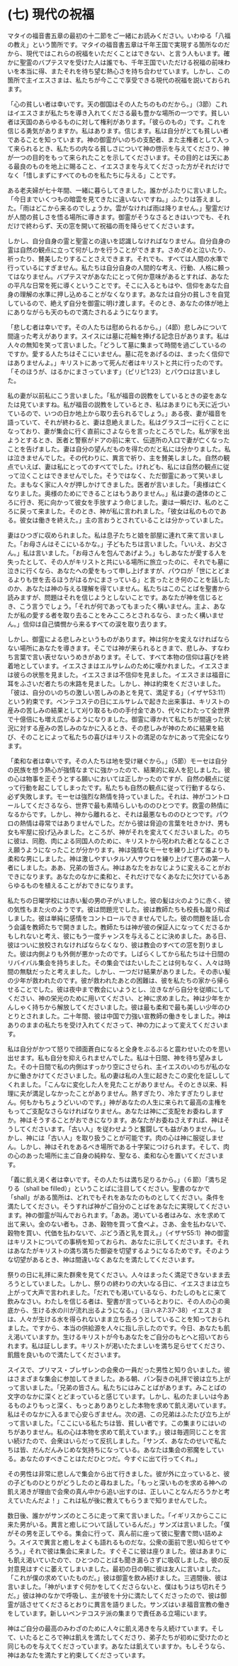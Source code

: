 # (七) 現代の祝福

マタイの福音書五章の最初の十二節をご一緒にお読みください。いわゆる「八福の教え」という箇所です。マタイの福音書五章は千年王国で実現する箇所なのだから、現代ではこれらの祝福をいただくことはできない、と言う人もいます。確かに聖霊のバプテスマを受けた人は誰でも、千年王国でいただける祝福の前味わいを本当に得、またそれを待ち望む熱心さを持ち合わせています。しかし、この箇所で主イエスさまは、私たちが今ここで享受できる現代の祝福を説いておられます。

「心の貧しい者は幸いです。天の御国はその人たちのものだから。」（3節）これはイエスさまが私たちを導き入れてくださる最も豊かな場所の一つです。貧しい者は天国のあらゆるものに対して権利があります。「彼らのもの」です。これを信じる勇気がありますか。私はあります。信じます。私は自分がとても貧しい者であることを知っています。神の御霊がいのちの支配者、また主権者として入って来られるとき、私たちの内なる貧しさについて神の啓示を与えてくださり、神が一つの目的をもって来られたことを示してくださいます。その目的とは天にある最良のものを地上に賜ること、イエスさまを与えてくださった方がそれだけでなく「惜しまずにすべてのものを私たちに与える」ことです。

ある老夫婦が七十年間、一緒に暮らしてきました。誰かがふたりに言いました。「今日までいくつもの暗雲を見てきたに違いないですね。」ふたりは答えました。「雨はどこから来るのでしょうか。雲がなければ雨は降りません。」聖霊だけが人間の貧しさを悟る場所に導きます。御霊がそうなさるときはいつでも、それだけで終わらず、天の窓を開いて祝福の雨を降らせてくださいます。

しかし、自分自身の霊と聖霊との違いを認識しなければなりません。自分自身の霊は自然の観点に立って何がしかを行うことができます。さめざめと泣いたり、祈ったり、賛美したりすることさえできます。それでも、すべては人間の水準で行っているにすぎません。私たちは自分自身の人間的な考え、行動、人格に頼ってはなりません。バプテスマがあなたにとって何か意味があるとすれば、あなたの平凡な日常を死に導くということです。そこに入るともはや、信仰をあなた自身の理解の水準に押し込めることがなくなります。あなたは自分の貧しさを自覚しているので、絶えず自分を御霊に明け渡します。そのとき、あなたの体が地上にありながらも天のもので満たされるようになります。

「悲しむ者は幸いです。その人たちは慰められるから。」（4節）悲しみについて間違った考えがあります。スイスには墓に花輪を捧げる記念日があります。私は人々の無知を笑って言いました。「どうして墓に集まって時間を過ごしているのですか。愛する人たちはそこにいません。墓に花をあげるのは、まったく信仰ではありませんよ。」キリストにあって死んだ者はキリストと共に行ったのです。「そのほうが、はるかにまさっています」（ピリピ1:23）とパウロは言いました。

私の妻が以前私にこう言いました。「私が福音の説教をしているときの姿をあなたは見ていますね。私が福音の説教をしているとき、私はあまりにも天に近づいているので、いつの日か地上から取り去られるでしょう。」ある夜、妻が福音を語っていて、それが終わると、妻は息絶えました。私はグラスゴーに行くことになっており、妻が集会に行く直前にさよならを言ったところでした。私が家を出ようとするとき、医者と警察がドアの前に来て、伝道所の入口で妻が亡くなったことを告げました。妻は自分の望んだものを得たのだと私には分かりました。私は泣きませんでした。その代わりに、異言で祈り、主を賛美しました。自然の観点でいえば、妻は私にとってのすべてでした。けれども、私には自然の観点に従って泣くことはできませんでした。そうではなく、ただ御霊にあって笑いました。まもなく家に人々が押しかけてきました。医者が言いました。「奥様は亡くなりました。奥様のためにできることはもうありません。」私は妻の遺体のところに行き、死に向かって彼女を手放すよう命じました。妻は一瞬だけ、私のところに戻って来ました。そのとき、神が私に言われました。「彼女は私のものである。彼女は働きを終えた。」主の言おうとされていることは分かっていました。

妻はひつぎに収められました。私は息子たちと娘を部屋に連れて来て言いました。「お母さんはそこにいるかな。」子どもたちは言いました。「いいえ、お父さん。」私は言いました。「お母さんを包んであげよう。」もしあなたが愛する人を失ったとして、その人がキリストと共にいる場所に旅立ったのに、それでも墓に泣きに行くなら、あなたへの愛をもって申し上げますが、パウロが「世にとどまるよりも世を去るほうがはるかにまさっている」と言ったとき何のことを話したのか、あなたは神の与える理解を得ていません。私たちはこのことばを聖書から読みますが、問題はそれを信じようとしないことです。あなたが神を信じるとき、こう言うでしょう。「それが何であってもまったく構いません。主よ、あなたが私の愛する者を取り去ることをみこころとされるなら、まったく構いません。」信仰は自己憐憫から来るすべての涙を取り去ります。

しかし、御霊による悲しみというものがあります。神は何かを変えなければならない場所にあなたを導きます。そこでは神が来られるときまで、悲しみ、すなわち言葉で言い表せないうめきがあります。そして、すべて本物の信仰は喜びを終着地としています。イエスさまはエルサレムのために嘆かれました。イエスさまは彼らの状態を見ました。イエスさまは不信仰を見ました。イエスさまは福音に耳をふさいだ者たちの末路を見ました。しかし、神は約束をくださいました。「彼は、自分のいのちの激しい苦しみのあとを見て、満足する」（イザヤ53:11）という約束です。ペンテコステの日にエルサレムで起きた出来事は、キリストの産みの苦しみの結果として刈り取るものの手付金であり、代々にわたって全世界で十億倍にも増え広がるようになりました。御霊に導かれて私たちが間違った状況に対する産みの苦しみのなかに入るとき、その悲しみが神のために結果を結び、そのことによって私たちの喜びはキリストの満足のなかにあって完全になります。

「柔和な者は幸いです。その人たちは地を受け継ぐから。」（5節）モーセは自分の民族を想う熱心が強情なまでに強かったので、結果的に殺人を犯しました。彼の心は物事を正そうとする願いにおいては正しかったのですが、自然の観点に従って行動を起こしてしまったです。私たちも自然の観点に従って行動するなら、必ず失敗します。モーセは強烈な熱情を持っていました。それは、神がコントロールしてくださるなら、世界で最も素晴らしいもののひとつです。救霊の熱情になるからです。しかし、神から離れると、それは最悪なもののひとつです。パウロの熱情は尋常ではありませんでした。だから彼は脅迫の言葉を吐きかけ、男も女も牢屋に投げ込みました。ところが、神がそれを変えてくださいました。のちに彼は、同胞、肉による同国人のために、キリストから呪われた者となることさえ願うようになったことが分かります。神は強情なモーセを練り上げて誰よりも柔和な男にしました。神は激しやすいタルソ人サウロを練り上げて恵みの第一人者にしました。ああ、兄弟の皆さん。神はあなたをおなじように変えることがおできになります。あなたのなかに柔和と、それだけでなくあなたに欠けているあらゆるものを植えることがおできになります。

私たちの日曜学校には赤い髪の男の子がいました。彼の髪は火のように赤く、彼の気性もまた火のようです。彼は問題児でした。彼は教師たちも校長も蹴り飛ばしました。彼は単純に感情をコントロールできませんでした。彼の問題を話し合う会議を教師たちで開きました。教師たちは神が彼の保証人になってくださるかもしれないと考え、彼にもう一度チャンスを与えることに決めました。ある日、彼はついに放校されなければならなくなり、彼は教会のすべての窓を割りました。彼は内側よりも外側が悪かったのです。しばらくしてから私たちは十日間のリバイバル集会を持ちました。その集会ではたいしたことは何もなく、人々は時間の無駄だったと考えました。しかし、一つだけ結果がありました。その赤い髪の少年が救われたのです。彼が救われたあとの困難は、彼を私たちの家から帰らせることでした。彼は夜中まで教会にいようとし、泣きながら自分を従順にしてください、神の栄光のために用いてください、と神に求めました。神は少年をかんしゃく持ちから解放してくださいました。彼は最も柔和で最も美しい少年のひとりとされました。二十年間、彼は中国で力強い宣教師の働きをしました。神はありのままの私たちを受け入れてくださって、神の力によって変えてくださいます。

私は自分がかつて怒りで顔面蒼白になると全身をぶるぶると震わせいたのを思い出せます。私も自分を抑えられませんでした。私は十日間、神を待ち望みました。その十日間で私の内側はすっかり空にさせられ、主イエスのいのちが私のなかに働きかけてくださいました。私の妻は私の人生に起きたこの変化を証ししてくれました。「こんなに変化した人を見たことがありません。そのとき以来、料理に夫が満足しなかったことがありません。熱すぎたり、冷たすぎたりしません。何もかもちょうどいいのです。」神があなたの人生に来られて最高の主権をもってご支配なさらなければなりません。あなたは神にご支配をお委ねしますか。神はそうすることがおできになります。あなたがお委ねさえすれば、神はそうしてくださいます。「古い人」を従わせようと奮闘しても益がありません。しかし、神には「古い人」を取り扱うことが可能です。肉の心は神に服従しません。しかし、神はそれをあるべき場所である十字架につけられます。そして、肉の心のあった場所に主ご自身の純粋な、聖なる、柔和な心を置いてくださいます。

「義に飢え渇く者は幸いです。その人たちは満ち足りるから。」（６節）「満ち足りる（shall be filled）」ということばに注目してください。聖書のなかで「shall」がある箇所は、どれでもそれをあなたのものとしてください。条件を満たしてください。そうすれば神がご自分のことばをあなたに実現してくださいます。神の御霊が叫んでおられます。「ああ。渇いている者はみな、水を求めて出て来い。金のない者も。さあ、穀物を買って食べよ。さあ、金を払わないで、穀物を買い、代価を払わないで、ぶどう酒と乳を買え。」（イザヤ55:1）神の御霊はキリストについての事柄を知っておられ、あなたに示してくださいます。それはあなたがキリストの満ち満ちた御姿を切望するようになるためです。そのような切望があるとき、神は間違いなくあなたを満たしてくださいます。

祭りの日に礼拝に来た群衆を見てください。人々はまったく満足できないまま去ろうとしていました。しかし、祭りの終わりの大いなる日に、イエスさまは立ち上がって大声で言われました。「だれでも渇いているなら、わたしのもとに来て飲みなさい。わたしを信じる者は、聖書が言っているとおりに、その人の心の奥底から、生ける水の川が流れ出るようになる。」（ヨハネ7:37-38）イエスさまは、人々が生ける水を得られないまま立ち去ろうとしていることを知っておられました。ですから、本当の供給源を人々に指し示したのです。今日、あなたも飢え渇いていますか。生けるキリストが今もあなたをご自分のもとへと招いておられます。私は証しします。キリストが渇いたたましいを満ち足らせてくださり、飢餓を良いもので満たしてくださいます。

スイスで、プリマス・ブレザレンの会衆の一員だった男性と知り合いました。彼はさまざまな集会に参加してきました。ある朝、パン裂きの礼拝で彼は立ち上がって言いました。「兄弟の皆さん。私たちにはみことばがあります。みことばの文字のなかに深くとどまっていると感じています。しかし、私のたましいは今あるものよりもっと深く、もっとありありとした本物を求めて飢え渇いています。私はそのなかに入るまで心安らぎません。次の週、この兄弟はふたたび立ち上がって言いました。「ここにいる私たちは皆、貧しい者です。この集まりにはいのちがありません。私の心は本物を求めて飢えています。」彼は毎週同じことを言い続けたので、会衆はいらだって反抗しました。「サンズ、あなたのせいで私たちは皆、だんだんみじめな気持ちになっている。あなたは集会の邪魔をしている。あなたのすべきことはただひとつだ。今すぐに出て行ってくれ。」

その男性は非常に悲しんで集会から出て行きました。彼が外に立っていると、彼の子どものひとりがどうしたのと尋ねました。「もっと深いものを求める神への飢え渇きが理由で会衆の真ん中から追い出すのは、正しいことなんだろうかと考えていたんだよ！」これは私が後に教えてもらうまで知りませんでした。

数日後、誰かがサンズのところに走って来て言いました。「イギリスからここに来た男がいる。異言と癒しについて話しているんだ。」サンズは言いました。「僕がその男を正してやる。集会に行って、真ん前に座って彼に聖書で問い詰めよう。スイスで異言と癒しをよくも語れるものだな。公衆の面前で思い知らせてやろう。」それで彼は集会に来ました。すぐそこに彼は座りました。彼はあまりにも飢え渇いていたので、ひとつのことばも聞き漏らさずに吸収しました。彼の反対意見はすぐに萎えてしまいました。最初の日の朝に彼は友人に言いました。「これが僕の求めていたものだ。」彼は御霊を飲み続けました。三週間後、彼は言いました。「神がいますぐ何かをしてくださらないと、僕はもうはち切れそうだ。」彼は神のなかで呼吸し、主が彼を十分に満たしてくださったので、彼は御霊が話させてくださるとおりに異言を語りました。サンズはいま福音宣教の働きをしています。新しいペンテコステ派の集まりで責任ある立場にいます。

神はご自分の最高のみわざのために人々に飢え渇きを与え続けています。そして、いたるところで神は飢えを満たしてくださり、弟子たちが初めに受けたのと同じものを与えてくださっています。あなたは飢えていますか。もしそうなら、神はあなたを満たすと約束してくださっています。
